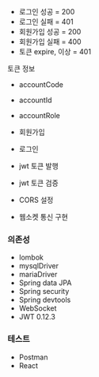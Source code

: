- 로그인 성공 = 200
- 로그인 실패 = 401
- 회원가입 성공 = 200
- 회원가입 실패 = 400
- 토큰 expire, 이상 = 401

토큰 정보 
- accountCode
- accountId
- accountRole


- 회원가입
- 로그인
- jwt 토큰 발행
- jwt 토큰 검증
- CORS 설정
- 웹소켓 통신 구현

### 의존성
- lombok
- mysqlDriver
- mariaDriver
- Spring data JPA
- Spring security
- Spring devtools
- WebSocket
- JWT 0.12.3

### 테스트
- Postman
- React
